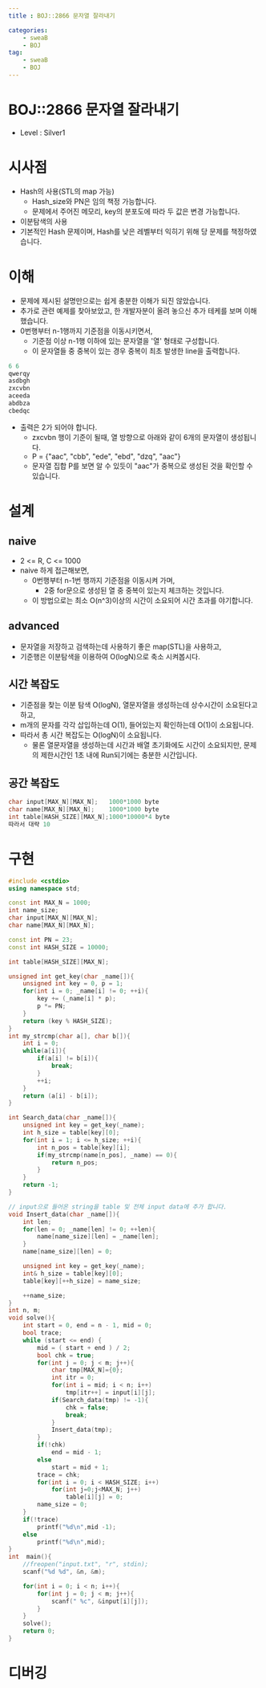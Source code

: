 ```yaml
---
title : BOJ::2866 문자열 잘라내기

categories:
    - sweaB
    - BOJ
tag:
    - sweaB
    - BOJ
---
```

# BOJ::2866 문자열 잘라내기
[BOJ]:<https://www.acmicpc.net/problem/2866>
- Level : Silver1

# 시사점
- Hash의 사용(STL의 map 가능)
  - Hash_size와 PN은 임의 책정 가능합니다.
  - 문제에서 주어진 메모리, key의 분포도에 따라 두 값은 변경 가능합니다.
- 이분탐색의 사용
- 기본적인 Hash 문제이며, Hash를 낮은 레벨부터 익히기 위해 당 문제를 책정하였습니다.

# 이해

- 문제에 제시된 설명만으로는 쉽게 충분한 이해가 되진 않았습니다.
- 추가로 관련 예제를 찾아보았고, 한 개발자분이 올려 놓으신 추가 테케를 보며 이해했습니다.
- 0번행부터 n-1행까지 기준점을 이동시키면서,
  - 기준점 이상 n-1행 이하에 있는 문자열을 '열' 형태로 구성합니다.
  - 이 문자열들 중 중복이 있는 경우 중복이 최초 발생한 line을 출력합니다.

```cpp
6 6
qwerqy
asdbgh
zxcvbn
aceeda
abdbza
cbedqc
```


- 출력은 2가 되어야 합니다.
  - zxcvbn 행이 기준이 될때, 열 방향으로 아래와 같이 6개의 문자열이 생성됩니다.
  - P = {"aac", "cbb", "ede", "ebd", "dzq", "aac"}
  - 문자열 집합 P를 보면 알 수 있듯이 "aac"가 중복으로 생성된 것을 확인할 수 있습니다.

# 설계

## naive

- 2 <= R, C <= 1000
- naive 하게 접근해보면,
  - 0번행부터 n-1번 행까지 기준점을 이동시켜 가며,
    - 2중 for문으로 생성된 열 중 중복이 있는지 체크하는 것입니다.
  - 이 방법으로는 최소 O(n^3)이상의 시간이 소요되어 시간 초과를 야기합니다.

## advanced

- 문자열을 저장하고 검색하는데 사용하기 좋은 map(STL)을 사용하고,
- 기준행은 이분탐색을 이용하여 O(logN)으로 축소 시켜봅시다.


## 시간 복잡도

- 기준점을 찾는 이분 탐색 O(logN), 열문자열을 생성하는데 상수시간이 소요된다고 하고,
- m개의 문자를 각각 삽입하는데 O(1), 들어있는지 확인하는데 O(1)이 소요됩니다.
- 따라서 총 시간 복잡도는 O(logN)이 소요됩니다.
  - 물론 열문자열을 생성하는데 시간과 배열 초기화에도 시간이 소요되지만, 문제의 제한시간인 1초 내에
    Run되기에는 충분한 시간입니다.

## 공간 복잡도

```cpp
char input[MAX_N][MAX_N];   1000*1000 byte
char name[MAX_N][MAX_N];    1000*1000 byte
int table[HASH_SIZE][MAX_N];1000*10000*4 byte
따라서 대략 10
```
# 구현

```cpp
#include <cstdio>
using namespace std;

const int MAX_N = 1000;
int name_size;
char input[MAX_N][MAX_N];
char name[MAX_N][MAX_N];

const int PN = 23;
const int HASH_SIZE = 10000;

int table[HASH_SIZE][MAX_N];

unsigned int get_key(char _name[]){
    unsigned int key = 0, p = 1;
    for(int i = 0; _name[i] != 0; ++i){
        key += (_name[i] * p);
        p *= PN;
    }
    return (key % HASH_SIZE);
}
int my_strcmp(char a[], char b[]){
    int i = 0;
    while(a[i]){
        if(a[i] != b[i]){
            break;
        }
        ++i;
    }
    return (a[i] - b[i]);
}

int Search_data(char _name[]){
    unsigned int key = get_key(_name);
    int h_size = table[key][0];
    for(int i = 1; i <= h_size; ++i){
        int n_pos = table[key][i];
        if(my_strcmp(name[n_pos], _name) == 0){
            return n_pos;
        }
    }
    return -1;
}

// input으로 들어온 string을 table 및 전체 input data에 추가 합니다.
void Insert_data(char _name[]){
    int len;
    for(len = 0; _name[len] != 0; ++len){
        name[name_size][len] = _name[len];
    }
    name[name_size][len] = 0;

    unsigned int key = get_key(_name);
    int& h_size = table[key][0];
    table[key][++h_size] = name_size;

    ++name_size;
}
int n, m;
void solve(){
    int start = 0, end = n - 1, mid = 0;
    bool trace;
    while (start <= end) {
        mid = ( start + end ) / 2;
        bool chk = true;
        for(int j = 0; j < m; j++){
            char tmp[MAX_N]={0};
            int itr = 0;
            for(int i = mid; i < n; i++)
                tmp[itr++] = input[i][j];
            if(Search_data(tmp) != -1){
                chk = false;
                break;
            }
            Insert_data(tmp);
        }
        if(!chk)
            end = mid - 1;
        else
            start = mid + 1;
        trace = chk;
        for(int i = 0; i < HASH_SIZE; i++)
            for(int j=0;j<MAX_N; j++)
                table[i][j] = 0;
        name_size = 0;
    }
    if(!trace)
        printf("%d\n",mid -1);
    else
        printf("%d\n",mid);
}
int  main(){
    //freopen("input.txt", "r", stdin);
    scanf("%d %d", &n, &m);

    for(int i = 0; i < n; i++){
        for(int j = 0; j < m; j++){
            scanf(" %c", &input[i][j]);
        }
    }
    solve();
    return 0;
}
```

# 디버깅

